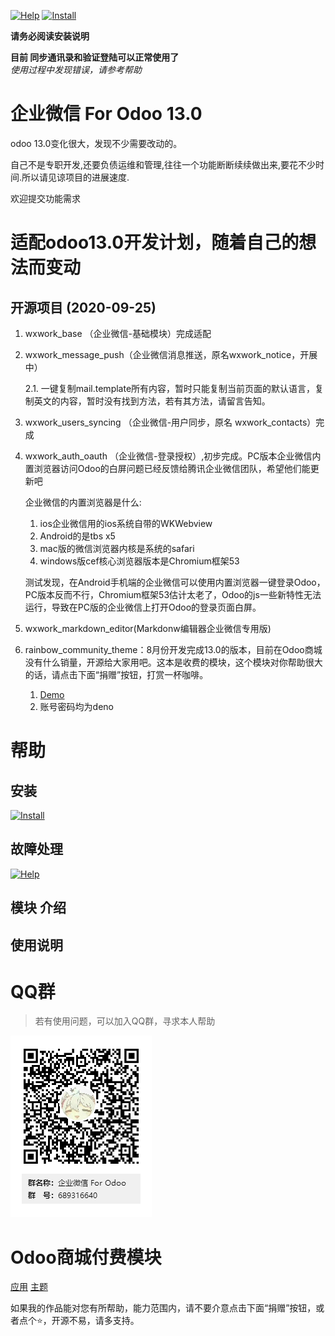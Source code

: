 [![Help](http://img.shields.io/badge/13.0-帮助-4cb648.svg?style=flat&colorA=8F8F8F)](doc/help/index.md)
[![Install](http://img.shields.io/badge/13.0-安装-875A7B.svg?style=flat&colorA=8F8F8F)](doc/install/index.md)

**请务必阅读安装说明**

**目前 同步通讯录和验证登陆可以正常使用了**  
_使用过程中发现错误，请参考帮助_

# 企业微信 For Odoo 13.0

odoo 13.0变化很大，发现不少需要改动的。

自己不是专职开发,还要负债运维和管理,往往一个功能断断续续做出来,要花不少时间.所以请见谅项目的进展速度.

欢迎提交功能需求

# 适配odoo13.0开发计划，随着自己的想法而变动

## 开源项目 (2020-09-25)

1. wxwork_base （企业微信-基础模块）完成适配
2. wxwork_message_push（企业微信消息推送，原名wxwork_notice，开展中）
   
    2.1. 一键复制mail.template所有内容，暂时只能复制当前页面的默认语言，复制英文的内容，暂时没有找到方法，若有其方法，请留言告知。
3. wxwork_users_syncing （企业微信-用户同步，原名 wxwork_contacts）完成
4. wxwork_auth_oauth （企业微信-登录授权）,初步完成。PC版本企业微信内置浏览器访问Odoo的白屏问题已经反馈给腾讯企业微信团队，希望他们能更新吧
   
    企业微信的内置浏览器是什么:
    1. ios企业微信用的ios系统自带的WKWebview
    2. Android的是tbs x5
    3. mac版的微信浏览器内核是系统的safari
    4. windows版cef核心浏览器版本是Chromium框架53
   
    测试发现，在Android手机端的企业微信可以使用内置浏览器一键登录Odoo，PC版本反而不行，Chromium框架53估计太老了，Odoo的js一些新特性无法运行，导致在PC版的企业微信上打开Odoo的登录页面白屏。

5. wxwork_markdown_editor(Markdonw编辑器企业微信专用版)

6. rainbow_community_theme：8月份开发完成13.0的版本，目前在Odoo商城没有什么销量，开源给大家用吧。这本是收费的模块，这个模块对你帮助很大的话，请点击下面“捐赠”按钮，打赏一杯咖啡。 
   1. <a href="https://rainbow.rstudio.xyz/" target="_blank">Demo</a>
   2. 账号密码均为deno




# 帮助

## 安装

[![Install](http://img.shields.io/badge/13.0-安装-875A7B.svg?style=flat&colorA=8F8F8F)](doc/install/index.md)

## 故障处理

[![Help](http://img.shields.io/badge/13.0-帮助-4cb648.svg?style=flat&colorA=8F8F8F)](doc/help/index.md)

## 模块 介绍 

## 使用说明

# QQ群

>若有使用问题，可以加入QQ群，寻求本人帮助

![QQ群](doc/img/QQ群二维码.png)

# Odoo商城付费模块

<a href="https://apps.odoo.com/apps/modules/browse?search=RStudio" target="_blank">应用</a>
<a href="https://apps.odoo.com/apps/themes/browse?search=RStudio" target="_blank">主题</a>


如果我的作品能对您有所帮助，能力范围内，请不要介意点击下面“捐赠”按钮，或者点个⭐，开源不易，请多支持。
